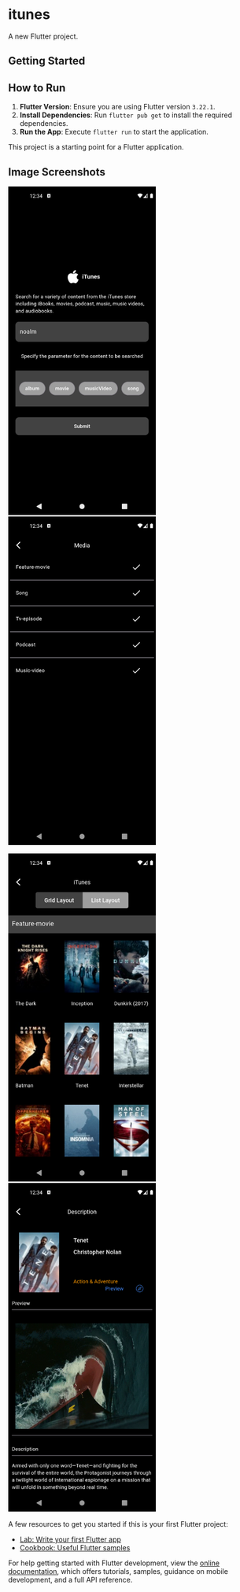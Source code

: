 # itunes

A new Flutter project.

## Getting Started

## How to Run

1. **Flutter Version**: Ensure you are using Flutter version `3.22.1`.
2. **Install Dependencies**: Run `flutter pub get` to install the required dependencies.
3. **Run the App**: Execute `flutter run` to start the application.


This project is a starting point for a Flutter application.

## Image Screenshots

<p float="center">
  <img src="./screenshots/android/Screenshot_1723446252.png" alt="Screenshot" width="300"/>
  <img src="./screenshots/android/Screenshot_1723446274.png" alt="Screenshot" width="300"/>
</p>
<p float="center">
  <img src="./screenshots/android/Screenshot_1723446280.png" alt="Screenshot" width="300"/>
  <img src="./screenshots/android/Screenshot_1723446285.png" alt="Screenshot" width="300"/>
</p>


A few resources to get you started if this is your first Flutter project:

- [Lab: Write your first Flutter app](https://docs.flutter.dev/get-started/codelab)
- [Cookbook: Useful Flutter samples](https://docs.flutter.dev/cookbook)

For help getting started with Flutter development, view the
[online documentation](https://docs.flutter.dev/), which offers tutorials,
samples, guidance on mobile development, and a full API reference.
